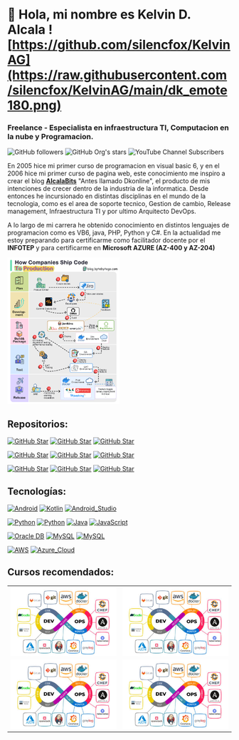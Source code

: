 # 👋 Hola, mi nombre es Kelvin D. Alcala ![https://github.com/silencfox/KelvinAG](https://raw.githubusercontent.com/silencfox/KelvinAG/main/dk_emote180.png)
### Freelance - Especialista en infraestructura TI, Computacion en la nube y Programacion.


![GitHub followers](https://img.shields.io/github/followers/silencfox?style=social)
![GitHub Org's stars](https://img.shields.io/github/stars/silencfox?style=social)
![YouTube Channel Subscribers](https://img.shields.io/youtube/channel/subscribers/UClf3BfEZgKOP3rhGQHano7g)

En 2005 hice mi primer curso de programacion en visual basic 6, y en el 2006 hice mi primer curso de pagina web, este conocimiento me inspiro a crear el blog [**AlcalaBits**](https://alcalabits.blogspot.com) "Antes llamado Dkonline", el producto de mis intenciones de crecer dentro de la industria de la informatica.
Desde entonces he incursionado en distintas disciplinas en el mundo de la tecnologia, como es el area de soporte tecnico, Gestion de cambio, Release management, Infraestructura TI y por ultimo Arquitecto DevOps.

A lo largo de mi carrera he obtenido conocimiento en distintos lenguajes de programacion como es VB6, java, PHP, Python y C#.
En la actualidad me estoy preparando para certificarme como facilitador docente por el **INFOTEP** y para certificarme en **Microsoft AZURE (AZ-400 y AZ-204)**

<img src="https://raw.githubusercontent.com/silencfox/KelvinAG/main/1703107524128.gif" width="50%" height="50%">

## Repositorios:
[![GitHub Star](https://img.shields.io/badge/Repositorio_Git-4285F4?style=for-the-badge&logo=github&logoColor=white&labelColor=101010)](https://github.com/silencfox/)
[![GitHub Star](https://img.shields.io/badge/Repositorio_Git-4285F4?style=for-the-badge&logo=github&logoColor=white&labelColor=101010)](https://github.com/silencfox/)
[![GitHub Star](https://img.shields.io/badge/Repositorio_Git-4285F4?style=for-the-badge&logo=github&logoColor=white&labelColor=101010)](https://github.com/silencfox/)

[![GitHub Star](https://img.shields.io/badge/Repositorio_Git-4285F4?style=for-the-badge&logo=github&logoColor=white&labelColor=101010)](https://github.com/silencfox/)
[![GitHub Star](https://img.shields.io/badge/Repositorio_Git-4285F4?style=for-the-badge&logo=github&logoColor=white&labelColor=101010)](https://github.com/silencfox/)
[![GitHub Star](https://img.shields.io/badge/Repositorio_Git-4285F4?style=for-the-badge&logo=github&logoColor=white&labelColor=101010)](https://github.com/silencfox/)

[![GitHub Star](https://img.shields.io/badge/Repositorio_Git-4285F4?style=for-the-badge&logo=github&logoColor=white&labelColor=101010)](https://github.com/silencfox/)
[![GitHub Star](https://img.shields.io/badge/Repositorio_Git-4285F4?style=for-the-badge&logo=github&logoColor=white&labelColor=101010)](https://github.com/silencfox/)
[![GitHub Star](https://img.shields.io/badge/Repositorio_Git-4285F4?style=for-the-badge&logo=github&logoColor=white&labelColor=101010)](https://github.com/silencfox/)

## Tecnologías:
[![Android](https://img.shields.io/badge/Android-3DDC50?style=for-the-badge&logo=android&logoColor=white&labelColor=101010)]()
[![Kotlin](https://img.shields.io/badge/Kotlin-0080D5?style=for-the-badge&logo=kotlin&logoColor=white&labelColor=101010)]()
[![Android_Studio](https://img.shields.io/badge/Android_Studio-3DDC70?style=for-the-badge&logo=android-studio&logoColor=white&labelColor=101010)]()

[![Python](https://img.shields.io/badge/C_Sharp-yellow?style=for-the-badge&logo=python&logoColor=white&labelColor=101010)]()
[![Python](https://img.shields.io/badge/Python-yellow?style=for-the-badge&logo=python&logoColor=white&labelColor=101010)]()
[![Java](https://img.shields.io/badge/Java-006396?style=for-the-badge&logo=java&logoColor=white&labelColor=101010)]()
[![JavaScript](https://img.shields.io/badge/JavaScript-F7DF1A?style=for-the-badge&logo=javascript&logoColor=white&labelColor=101010)]()

[![Oracle DB](https://img.shields.io/badge/Oracle_DB-47A238?style=for-the-badge&logo=mongodb&logoColor=white&labelColor=101010)]()
[![MySQL](https://img.shields.io/badge/MySQL-3479A1?style=for-the-badge&logo=mysql&logoColor=white&labelColor=101010)]()
[![MySQL](https://img.shields.io/badge/SqlServer-3479A1?style=for-the-badge&logo=serverfault&logoColor=white&labelColor=101010)]()

[![AWS](https://img.shields.io/badge/AWS-132F3E?style=for-the-badge&logo=amazon-aws&logoColor=white&labelColor=101010)]()
[![Azure_Cloud](https://img.shields.io/badge/Azure_Cloud-3285F4?style=for-the-badge&logo=googlecloud&logoColor=white&labelColor=101010)]()



## Cursos recomendados:

<table style="width:100%">
<tr>
<td>
<a href="https://www.youtube.com/watch?v=QCFChF-V24s">
<img src="https://raw.githubusercontent.com/silencfox/KelvinAG/main/Devops1-1536x1003x75.jpeg">
</a>
</td>
<td>
<a href="https://www.youtube.com/watch?v=QCFChF-V24s">
<img src="https://raw.githubusercontent.com/silencfox/KelvinAG/main/Devops1-1536x1003x75.jpeg">
</a>
</td>
</tr>

<tr>
<td>
<a href="https://www.youtube.com/watch?v=QCFChF-V24s">
<img src="https://raw.githubusercontent.com/silencfox/KelvinAG/main/Devops1-1536x1003x75.jpeg">
</a>
</td>
<td>
<a href="https://www.youtube.com/watch?v=QCFChF-V24s">
<img src="https://raw.githubusercontent.com/silencfox/KelvinAG/main/Devops1-1536x1003x75.jpeg">
</a>
</td>
</tr>

</table>
